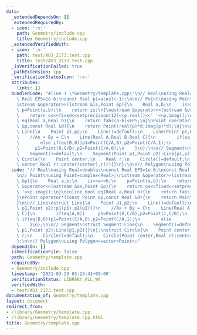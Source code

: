 ```yaml
---
data:
  _extendedDependsOn: []
  _extendedRequiredBy:
  - icon: ':x:'
    path: Geometry/include.cpp
    title: Geometry/include.cpp
  _extendedVerifiedWith:
  - icon: ':x:'
    path: test/AOJ_2173.test.cpp
    title: test/AOJ_2173.test.cpp
  _isVerificationFailed: true
  _pathExtension: cpp
  _verificationStatusIcon: ':x:'
  attributes:
    links: []
  bundledCode: "#line 1 \"Geometry/template.cpp\"\n// Real\nusing Real=double;\nconst\
    \ Real EPS=1e-6;\nconst Real pi=acosl(-1);\n\n// Point\nusing Point=complex<Real>;\n\
    istream &operator>>(istream &is,Point &p){\n    Real a,b;\n    is>>a>>b;\n   \
    \ p=Point(a,b);\n    return is;\n}\nostream &operator<<(ostream &os,Point &p){\n\
    \    return os<<fixed<<setprecision(12)<<p.real()<<' '<<p.imag();\n}\ninline bool\
    \ eq(Real a,Real b){\n    return fabs(a-b)<EPS;\n}\nPoint operator*(const Point\
    \ &p,const Real &d){\n    return Point(real(p)*d,imag(p)*d);\n}\n\n// Line\nstruct\
    \ Line{\n    Point p1,p2;\n    Line()=default;\n    Line(Point p1,Point p2):p1(p1),p2(p2){}\n\
    \    //Ax + By = C\n    Line(Real A,Real B,Real C){\n        if(eq(A,0))     p1=Point(0,C/B),p2=Point(1,C/B);\n\
    \        else if(eq(B,0))p1=Point(C/A,0),p2=Point(C/A,1);\n        else      \
    \      p1=Point(0,C/B),p2=Point(C/A,0);\n    }\n};\n\n// Segment\nstruct Segment:Line{\n\
    \    Segment()=default;\n    Segment(Point p1,Point p2):Line(p1,p2){}\n};\nstruct\
    \ Circle{\n    Point center;\n    Real r;\n    Circle()=default;\n    Circle(Point\
    \ center,Real r):center(center),r(r){}\n};\n\n// Polygon\nusing Polygon=vector<Point>;\n"
  code: "// Real\nusing Real=double;\nconst Real EPS=1e-6;\nconst Real pi=acosl(-1);\n\
    \n// Point\nusing Point=complex<Real>;\nistream &operator>>(istream &is,Point\
    \ &p){\n    Real a,b;\n    is>>a>>b;\n    p=Point(a,b);\n    return is;\n}\nostream\
    \ &operator<<(ostream &os,Point &p){\n    return os<<fixed<<setprecision(12)<<p.real()<<'\
    \ '<<p.imag();\n}\ninline bool eq(Real a,Real b){\n    return fabs(a-b)<EPS;\n\
    }\nPoint operator*(const Point &p,const Real &d){\n    return Point(real(p)*d,imag(p)*d);\n\
    }\n\n// Line\nstruct Line{\n    Point p1,p2;\n    Line()=default;\n    Line(Point\
    \ p1,Point p2):p1(p1),p2(p2){}\n    //Ax + By = C\n    Line(Real A,Real B,Real\
    \ C){\n        if(eq(A,0))     p1=Point(0,C/B),p2=Point(1,C/B);\n        else\
    \ if(eq(B,0))p1=Point(C/A,0),p2=Point(C/A,1);\n        else            p1=Point(0,C/B),p2=Point(C/A,0);\n\
    \    }\n};\n\n// Segment\nstruct Segment:Line{\n    Segment()=default;\n    Segment(Point\
    \ p1,Point p2):Line(p1,p2){}\n};\nstruct Circle{\n    Point center;\n    Real\
    \ r;\n    Circle()=default;\n    Circle(Point center,Real r):center(center),r(r){}\n\
    };\n\n// Polygon\nusing Polygon=vector<Point>;"
  dependsOn: []
  isVerificationFile: false
  path: Geometry/template.cpp
  requiredBy:
  - Geometry/include.cpp
  timestamp: '2021-03-29 03:23:41+09:00'
  verificationStatus: LIBRARY_ALL_WA
  verifiedWith:
  - test/AOJ_2173.test.cpp
documentation_of: Geometry/template.cpp
layout: document
redirect_from:
- /library/Geometry/template.cpp
- /library/Geometry/template.cpp.html
title: Geometry/template.cpp
---
```

